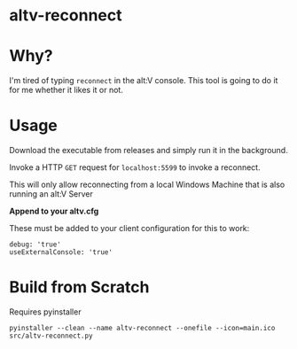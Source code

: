 # altv-reconnect

# Why?

I'm tired of typing `reconnect` in the alt:V console. This tool is going to do it for me whether it likes it or not.

# Usage

Download the executable from releases and simply run it in the background.

Invoke a HTTP `GET` request for `localhost:5599` to invoke a reconnect.

This will only allow reconnecting from a local Windows Machine that is also running an alt:V Server

**Append to your altv.cfg**

These must be added to your client configuration for this to work:

```
debug: 'true'
useExternalConsole: 'true'
```

# Build from Scratch

Requires pyinstaller

```
pyinstaller --clean --name altv-reconnect --onefile --icon=main.ico src/altv-reconnect.py 
```